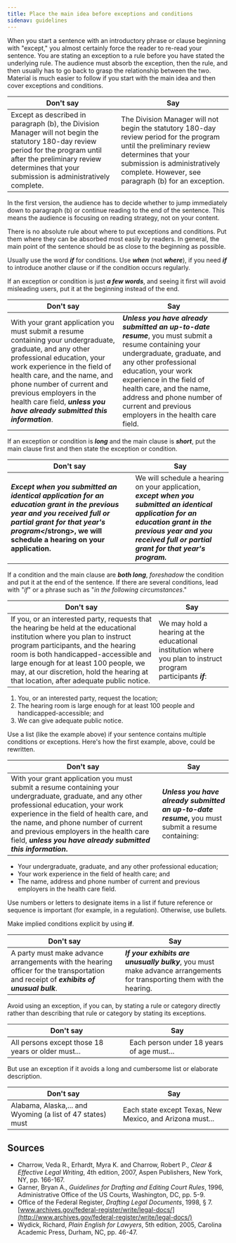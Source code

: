 ```yaml
---
title: Place the main idea before exceptions and conditions
sidenav: guidelines
---
```


When you start a sentence with an introductory phrase or clause beginning with "except," you almost certainly force the reader to re-read your sentence. You are stating an exception to a rule before you have stated the underlying rule. The audience must absorb the exception, then the rule, and then usually has to go back to grasp the relationship between the two. Material is much easier to follow if you start with the main idea and then cover exceptions and conditions.

Don't say                                                                                                                                                                                                                      | Say
------------------------------------------------------------------------------------------------------------------------------------------------------------------------------------------------------------------------------ | -------------------------------------------------------------------------------------------------------------------------------------------------------------------------------------------------------------------------------
Except as described in paragraph (b), the Division Manager will not begin the statutory 180-day review period for the program until after the preliminary review determines that your submission is administratively complete. | The Division Manager will not begin the statutory 180-day review period for the program until the preliminary review determines that your submission is administratively complete. However, see paragraph (b) for an exception.

In the first version, the audience has to decide whether to jump immediately down to paragraph (b) or continue reading to the end of the sentence. This means the audience is focusing on reading strategy, not on your content.

There is no absolute rule about where to put exceptions and conditions. Put them where they can be absorbed most easily by readers. In general, the main point of the sentence should be as close to the beginning as possible.

Usually use the word **_if_** for conditions. Use **_when_** (not **_where_**), if you need **_if_** to introduce another clause or if the condition occurs regularly.

If an exception or condition is just **_a few words_**, and seeing it first will avoid misleading users, put it at the beginning instead of the end.

Don't say                                                                                                                                                                                                                                                                                                                                  | Say
------------------------------------------------------------------------------------------------------------------------------------------------------------------------------------------------------------------------------------------------------------------------------------------------------------------------------------------ | --------------------------------------------------------------------------------------------------------------------------------------------------------------------------------------------------------------------------------------------------------------------------------------------------------------------------
With your grant application you must submit a resume containing your undergraduate, graduate, and any other professional education, your work experience in the field of health care, and the name, and phone number of current and previous employers in the health care field, **_unless you have already submitted this information_**. | **_Unless you have already submitted an up-to-date resume_**, you must submit a resume containing your undergraduate, graduate, and any other professional education, your work experience in the field of health care, and the name, address and phone number of current and previous employers in the health care field.

If an exception or condition is **_long_** and the main clause is **_short_**, put the main clause first and then state the exception or condition.

Don't say                                                                                                                                                                                                                     | Say
----------------------------------------------------------------------------------------------------------------------------------------------------------------------------------------------------------------------------- | --------------------------------------------------------------------------------------------------------------------------------------------------------------------------------------------------------------------
**_Except when you submitted an identical application for an education grant in the previous year and you received full or partial grant for that year's program<_/strong>, we will schedule a hearing on your application.** | We will schedule a hearing on your application, **_except when you submitted an identical application for an education grant in the previous year and you received full or partial grant for that year's program._**

If a condition and the main clause are **_both long_**, _foreshadow_ the condition and put it at the end of the sentence. If there are several conditions, lead with "_if_" or a phrase such as "_in the following circumstances_."

Don't say                                                                                                                                                                                                                                                                                                                                   | Say
------------------------------------------------------------------------------------------------------------------------------------------------------------------------------------------------------------------------------------------------------------------------------------------------------------------------------------------- | --------------------------------------------------------------------------------------------------------------
If you, or an interested party, requests that the hearing be held at the educational institution where you plan to instruct program participants, and the hearing room is both handicapped-accessible and large enough for at least 100 people, we may, at our discretion, hold the hearing at that location, after adequate public notice. | We may hold a hearing at the educational institution where you plan to instruct program participants **_if_**:

1. You, or an interested party, request the location;
2. The hearing room is large enough for at least 100 people and handicapped-accessible; and
3. We can give adequate public notice.

Use a list (like the example above) if your sentence contains multiple conditions or exceptions. Here's how the first example, above, could be rewritten.

Don't say                                                                                                                                                                                                                                                                                                                                  | Say
------------------------------------------------------------------------------------------------------------------------------------------------------------------------------------------------------------------------------------------------------------------------------------------------------------------------------------------ | --------------------------------------------------------------------------------------------------
With your grant application you must submit a resume containing your undergraduate, graduate, and any other professional education, your work experience in the field of health care, and the name, and phone number of current and previous employers in the health care field, **_unless you have already submitted this information_.** | **_Unless you have already submitted an up-to-date resume_,** you must submit a resume containing:

- Your undergraduate, graduate, and any other professional education;
- Your work experience in the field of health care; and
- The name, address and phone number of current and previous employers in the health care field.

Use numbers or letters to designate items in a list if future reference or sequence is important (for example, in a regulation). Otherwise, use bullets.

Make implied conditions explicit by using **if**.

Don't say                                                                                                                             | Say
------------------------------------------------------------------------------------------------------------------------------------- | ----------------------------------------------------------------------------------------------------------------------
A party must make advance arrangements with the hearing officer for the transportation and receipt of **_exhibits of unusual bulk_**. | **_If your exhibits are unusually bulky_**, you must make advance arrangements for transporting them with the hearing.

Avoid using an exception, if you can, by stating a rule or category directly rather than describing that rule or category by stating its exceptions.

Don't say                                          | Say
-------------------------------------------------- | -----------------------------------------
All persons except those 18 years or older must... | Each person under 18 years of age must...

But use an exception if it avoids a long and cumbersome list or elaborate description.

Don't say                                                  | Say
---------------------------------------------------------- | --------------------------------------------------------
Alabama, Alaska,... and Wyoming (a list of 47 states) must | Each state except Texas, New Mexico, and Arizona must...

## Sources

- Charrow, Veda R., Erhardt, Myra K. and Charrow, Robert P., _Clear & Effective Legal Writing_, 4th edition, 2007, Aspen Publishers, New York, NY, pp. 166-167.
- Garner, Bryan A., _Guidelines for Drafting and Editing Court Rules_, 1996, Administrative Office of the US Courts, Washington, DC, pp. 5-9.
- Office of the Federal Register, _Drafting Legal Documents_, 1998, § 7\. [www.archives.gov/federal-register/write/legal-docs/](http://www.archives.gov/federal-register/write/legal-docs/)
- Wydick, Richard, _Plain English for Lawyers_, 5th edition, 2005, Carolina Academic Press, Durham, NC, pp. 46-47.
